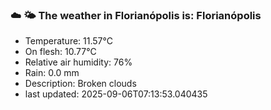 ### ☁️ 🌤️  The weather in Florianópolis is: Florianópolis

- Temperature: 11.57°C
- On flesh: 10.77°C
- Relative air humidity: 76%
- Rain: 0.0 mm
- Description: Broken clouds
- last updated: 2025-09-06T07:13:53.040435

